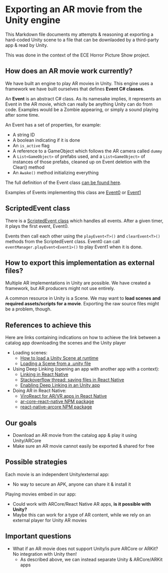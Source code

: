 # Exporting an AR movie from the Unity engine

This Markdown file documents my attempts & reasoning at exporting a hard-coded Unity scene to a file that can be downlaoded by a third-party app & read by Unity.

This was done in the context of the ECE Horror Picture Show project.

## How does an AR movie work currently?

We have built an engine to play AR movies in Unity. This engine uses a framework we have built ourselves that defines **Event C# classes**.

An **Event** is an abstract C# class. As its namesake implies, it represents an Event in the AR movie, which can really be anything Unity can do from code. Examples would be a Zombie appearing, or simply a sound playing after some time.

An Event has a set of properties, for example:

- A string ID
- A boolean indicating if it is done
- An `is_active` flag
- A reference to a GameObject which follows the AR camera called `dummy`
- A `List<GameObject>` of prefabs used, and a `List<GameObject>` of instances of those prefabs, cleaned up on Event deletion with the Clear() method
- An `Awake()` method initializing everything

The full definition of the Event class [can be found here](../Assets/Scripts/Events/Event.cs).

Examples of Events implementing this class are [Event0](../Assets/Scripts/Events/Event0.cs) or [Event1](../Assets/Scripts/Events/Event1.cs)

## ScriptedEvent class

There is a [ScriptedEvent class](../Assets/Scripts/Events/ScriptedEvents.cs) which handles all events. After a given timer, it plays the first event, Event0.

Events then call each other using the `playEvent<T>()` and `clearEvent<T>()` methods from the ScriptedEvent class. Event0 can call `eventManager.playEvent<Event1>()` to play Event1 when it is done.

## How to export this implementation as external files?

Multiple AR implementations in Unity are possible. We have created a framework, but AR producers might not use entirely.

A common resource in Unity is a Scene. We may want to **load scenes and required assets/scripts for a movie**. Exporting the raw source files might be a problem, though.

## References to achieve this

Here are links containing indications on how to achieve the link between a catalog app downloading the scenes and the Unity player

- Loading scenes:
  - [How to load a Unity Scene at runtime](https://docs.unity3d.com/Packages/com.unity.entities@0.50/manual/loading_scenes.html)
  - [Loading a Scene from a .unity file](https://answers.unity.com/questions/1463977/load-scene-from-unity-file.html)
- Using Deep Linking (opening an app with another app with a context):
  - [Linking in React Native](https://reactnative.dev/docs/linking)
  - [Stackoverflow thread: saving files in React Native](https://stackoverflow.com/questions/44376002/what-are-my-options-for-storing-data-when-using-react-native-ios-and-android)
  - [Enabling Deep Linking in an Unity app](https://docs.unity3d.com/Manual/deep-linking.html)
- Doing AR in React Native:
  - [ViroReact for AR/VR apps in React Native](https://medium.com/simform-engineering/what-is-augmented-reality-how-to-implement-ar-using-react-native-2340bdba9a8d)
  - [ar-core-react-native NPM package](https://www.npmjs.com/package/ar-core-react-native/v/1.2.4)
  - [react-native-arcore NPM package](https://github.com/pritasam/react-native-arcore)

## Our goals

- Download an AR movie from the catalog app & play it using Unity/ARCore
- Make sure an AR movie cannot easily be exported & shared for free

## Possible strategies

Each movie is an independent Unity/external app:

- No way to secure an APK, anyone can share it & install it

Playing movies embed in our app:

- Could work with ARCore/React Native AR apps, **is it possible with Unity?**
- Maybe this can work for a type of AR content, while we rely on an external player for Unity AR movies

## Important questions

- What if an AR movie does not support Unity/is pure ARCore or ARKit? No integration with Unity then!
  - As described above, we can instead separate Unity & ARCore/ARKit apps